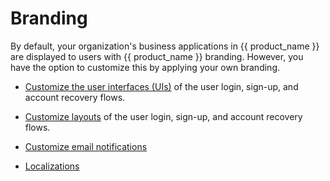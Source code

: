 # Branding

By default, your organization's business applications in {{ product_name }} are displayed to users with {{ product_name }} branding. However, you have the option to customize this by applying your own branding.

- [Customize the user interfaces (UIs)]({{base_path}}/guides/branding/configure-ui-branding/) of the user login, sign-up, and account recovery flows.

- [Customize layouts]({{base_path}}/guides/branding/add-custom-layouts/) of the user login, sign-up, and account recovery flows.

- [Customize email notifications]({{base_path}}/guides/branding/customize-email-templates/)

- [Localizations]({{base_path}}/guides/branding/localization/)
